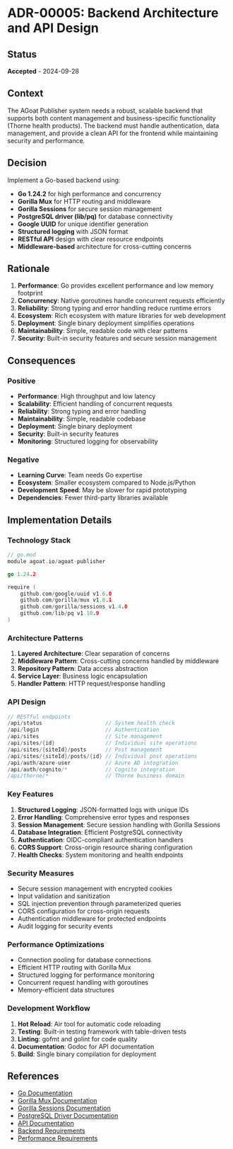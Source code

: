 # ADR-00005: Backend Architecture and API Design

## Status
**Accepted** - 2024-09-28

## Context
The AGoat Publisher system needs a robust, scalable backend that supports both content management and business-specific functionality (Thorne health products). The backend must handle authentication, data management, and provide a clean API for the frontend while maintaining security and performance.

## Decision
Implement a Go-based backend using:
- **Go 1.24.2** for high performance and concurrency
- **Gorilla Mux** for HTTP routing and middleware
- **Gorilla Sessions** for secure session management
- **PostgreSQL driver (lib/pq)** for database connectivity
- **Google UUID** for unique identifier generation
- **Structured logging** with JSON format
- **RESTful API** design with clear resource endpoints
- **Middleware-based** architecture for cross-cutting concerns

## Rationale
1. **Performance**: Go provides excellent performance and low memory footprint
2. **Concurrency**: Native goroutines handle concurrent requests efficiently
3. **Reliability**: Strong typing and error handling reduce runtime errors
4. **Ecosystem**: Rich ecosystem with mature libraries for web development
5. **Deployment**: Single binary deployment simplifies operations
6. **Maintainability**: Simple, readable code with clear patterns
7. **Security**: Built-in security features and secure session management

## Consequences

### Positive
- **Performance**: High throughput and low latency
- **Scalability**: Efficient handling of concurrent requests
- **Reliability**: Strong typing and error handling
- **Maintainability**: Simple, readable codebase
- **Deployment**: Single binary deployment
- **Security**: Built-in security features
- **Monitoring**: Structured logging for observability

### Negative
- **Learning Curve**: Team needs Go expertise
- **Ecosystem**: Smaller ecosystem compared to Node.js/Python
- **Development Speed**: May be slower for rapid prototyping
- **Dependencies**: Fewer third-party libraries available

## Implementation Details

### Technology Stack
```go
// go.mod
module agoat.io/agoat-publisher

go 1.24.2

require (
    github.com/google/uuid v1.6.0
    github.com/gorilla/mux v1.8.1
    github.com/gorilla/sessions v1.4.0
    github.com/lib/pq v1.10.9
)
```

### Architecture Patterns
1. **Layered Architecture**: Clear separation of concerns
2. **Middleware Pattern**: Cross-cutting concerns handled by middleware
3. **Repository Pattern**: Data access abstraction
4. **Service Layer**: Business logic encapsulation
5. **Handler Pattern**: HTTP request/response handling

### API Design
```go
// RESTful endpoints
/api/status                    // System health check
/api/login                     // Authentication
/api/sites                     // Site management
/api/sites/{id}                // Individual site operations
/api/sites/{siteId}/posts      // Post management
/api/sites/{siteId}/posts/{id} // Individual post operations
/api/auth/azure-user           // Azure AD integration
/api/auth/cognito/*            // Cognito integration
/api/thorne/*                  // Thorne business domain
```

### Key Features
1. **Structured Logging**: JSON-formatted logs with unique IDs
2. **Error Handling**: Comprehensive error types and responses
3. **Session Management**: Secure session handling with Gorilla Sessions
4. **Database Integration**: Efficient PostgreSQL connectivity
5. **Authentication**: OIDC-compliant authentication handlers
6. **CORS Support**: Cross-origin resource sharing configuration
7. **Health Checks**: System monitoring and health endpoints

### Security Measures
- Secure session management with encrypted cookies
- Input validation and sanitization
- SQL injection prevention through parameterized queries
- CORS configuration for cross-origin requests
- Authentication middleware for protected endpoints
- Audit logging for security events

### Performance Optimizations
- Connection pooling for database connections
- Efficient HTTP routing with Gorilla Mux
- Structured logging for performance monitoring
- Concurrent request handling with goroutines
- Memory-efficient data structures

### Development Workflow
1. **Hot Reload**: Air tool for automatic code reloading
2. **Testing**: Built-in testing framework with table-driven tests
3. **Linting**: gofmt and golint for code quality
4. **Documentation**: Godoc for API documentation
5. **Build**: Single binary compilation for deployment

## References
- [Go Documentation](https://golang.org/doc/)
- [Gorilla Mux Documentation](https://github.com/gorilla/mux)
- [Gorilla Sessions Documentation](https://github.com/gorilla/sessions)
- [PostgreSQL Driver Documentation](https://github.com/lib/pq)
- [API Documentation](../../docs/api/restful-url-structure.md)
- [Backend Requirements](../../requirements-and-user-stories/final-functional/authentication-requirements.md)
- [Performance Requirements](../../requirements-and-user-stories/final-nonfunctional/performance-requirements.md)
